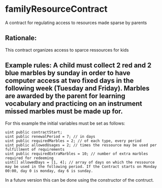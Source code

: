 # familyResourceContract
A contract for regulating access to resources made sparse by parents

## Rationale:
This contract organizes access to sparce ressources for kids

## Example rules: A child must collect 2 red and 2 blue marbles by sunday in order to have computer access at two fixed days in the following week (Tuesday and Friday). Marbles are awarded by the parent for learning vocabulary and practicing on an instrument missed marbles must be made up for.

For this example the initial variables must be set as follows:
```solidity
uint public contractStart;
uint public renewalPeriod = 7; // in days
uint public requiredMarbles = 2; // of each type, every period
uint public allowedUsages = 2; // times the ressource may be used per fulfillment of requirements
uint public requiredExtraMarbles = 10; // number of extra marbles required for redeeming
uint[] allowedDays = [1, 4]; // array of days on which the ressource may be used in the following period. If the Contract starts on Monday 00:00, day 0 is monday, day 6 is sunday.
```

In a future version this can be done using the constructor of the contruct.
